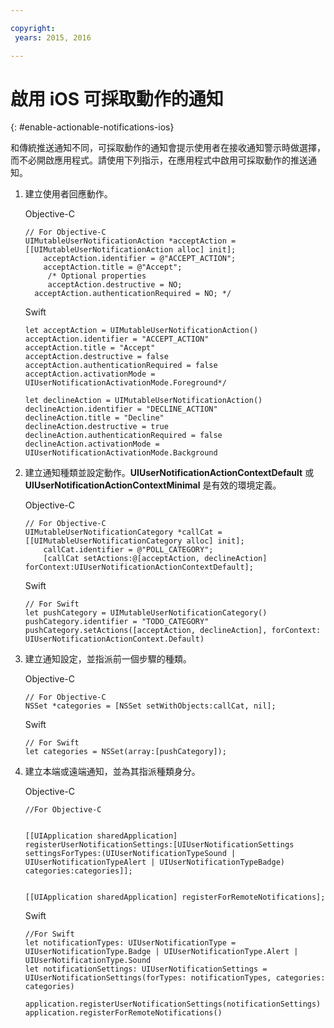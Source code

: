 ```yaml
---

copyright:
 years: 2015, 2016

---
```


# 啟用 iOS 可採取動作的通知
{: #enable-actionable-notifications-ios}

和傳統推送通知不同，可採取動作的通知會提示使用者在接收通知警示時做選擇，而不必開啟應用程式。請使用下列指示，在應用程式中啟用可採取動作的推送通知。

1. 建立使用者回應動作。

	Objective-C

	```
	// For Objective-C
	UIMutableUserNotificationAction *acceptAction = [[UIMutableUserNotificationAction alloc] init];
	    acceptAction.identifier = @"ACCEPT_ACTION";
	    acceptAction.title = @"Accept";
	     /* Optional properties
	     acceptAction.destructive = NO;
	  acceptAction.authenticationRequired = NO; */
	  ```

	Swift

	```
	let acceptAction = UIMutableUserNotificationAction()
	acceptAction.identifier = "ACCEPT_ACTION"
	acceptAction.title = "Accept"
	acceptAction.destructive = false
	acceptAction.authenticationRequired = false
	acceptAction.activationMode = UIUserNotificationActivationMode.Foreground*/
	```
	```
	let declineAction = UIMutableUserNotificationAction()
	declineAction.identifier = "DECLINE_ACTION"
	declineAction.title = "Decline"
	declineAction.destructive = true
	declineAction.authenticationRequired = false
	declineAction.activationMode = UIUserNotificationActivationMode.Background
	```

2. 建立通知種類並設定動作。**UIUserNotificationActionContextDefault** 或 **UIUserNotificationActionContextMinimal** 是有效的環境定義。

	Objective-C

	```
	// For Objective-C
	UIMutableUserNotificationCategory *callCat = [[UIMutableUserNotificationCategory alloc] init];
	    callCat.identifier = @"POLL_CATEGORY";
	    [callCat setActions:@[acceptAction, declineAction] forContext:UIUserNotificationActionContextDefault];
	```    

	Swift

	```
	// For Swift
	let pushCategory = UIMutableUserNotificationCategory()
	pushCategory.identifier = "TODO_CATEGORY"
	pushCategory.setActions([acceptAction, declineAction], forContext: UIUserNotificationActionContext.Default)
	```

1. 建立通知設定，並指派前一個步驟的種類。

	Objective-C

	```
	// For Objective-C
	NSSet *categories = [NSSet setWithObjects:callCat, nil];
	```

	Swift

	```
	// For Swift
	let categories = NSSet(array:[pushCategory]);
	```

1. 建立本端或遠端通知，並為其指派種類身分。

	Objective-C

	```
	//For Objective-C


	[[UIApplication sharedApplication] registerUserNotificationSettings:[UIUserNotificationSettings settingsForTypes:(UIUserNotificationTypeSound | UIUserNotificationTypeAlert | UIUserNotificationTypeBadge) categories:categories]];


	[[UIApplication sharedApplication] registerForRemoteNotifications];
	```

	Swift

	```
	//For Swift
	let notificationTypes: UIUserNotificationType = UIUserNotificationType.Badge | UIUserNotificationType.Alert | UIUserNotificationType.Sound
	let notificationSettings: UIUserNotificationSettings = UIUserNotificationSettings(forTypes: notificationTypes, categories: categories)

	application.registerUserNotificationSettings(notificationSettings)
	application.registerForRemoteNotifications()
	```
